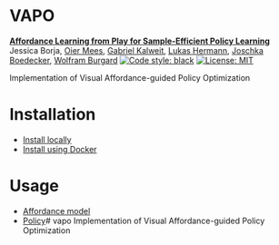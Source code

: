 # VAPO
[<b>Affordance Learning from Play for Sample-Efficient Policy Learning</b>](https://arxiv.org/pdf/2203.00352.pdf)
Jessica Borja, [Oier Mees](https://www.oiermees.com/), [Gabriel Kalweit](https://nr.informatik.uni-freiburg.de/people/gabriel-kalweit), [Lukas Hermann](http://www2.informatik.uni-freiburg.de/~hermannl/), [Joschka Boedecker](https://nr.informatik.uni-freiburg.de/people/joschka-boedecker), [Wolfram Burgard](http://www2.informatik.uni-freiburg.de/~burgard)
[![Code style: black](https://img.shields.io/badge/code%20style-black-000000.svg)](https://github.com/psf/black)
[![License: MIT](https://img.shields.io/badge/License-MIT-yellow.svg)](https://opensource.org/licenses/MIT)


Implementation of Visual Affordance-guided Policy Optimization

# Installation
- [Install locally](./docs/local_setup.md)
- [Install using Docker](./docs/docker_setup.md)

# Usage
- [Affordance model](./docs/affordance.md)
- [Policy](./docs/policy.md)# vapo
Implementation of Visual Affordance-guided Policy Optimization
